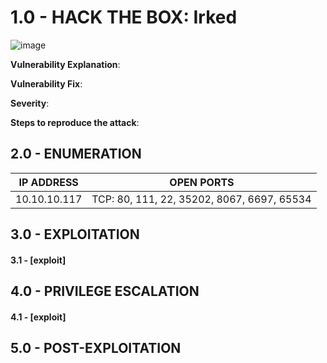 # 1.0 - HACK THE BOX: Irked

![image](https://github.com/Gladoodles/hackthebox_machines/assets/96867367/777ebaaf-4cdb-481d-ab9e-7e2c262ae40d)

**Vulnerability Explanation**: 

**Vulnerability Fix**: 

**Severity**: 

**Steps to reproduce the attack**: 

## 2.0 - ENUMERATION
| **IP ADDRESS** | **OPEN PORTS** |
|----------|--------------------|
| 10.10.10.117 | TCP: 80, 111, 22, 35202, 8067, 6697, 65534 |

## 3.0 - EXPLOITATION

#### **3.1 - [exploit]**

## 4.0 - PRIVILEGE ESCALATION 

#### **4.1 - [exploit]**

## 5.0 - POST-EXPLOITATION 
